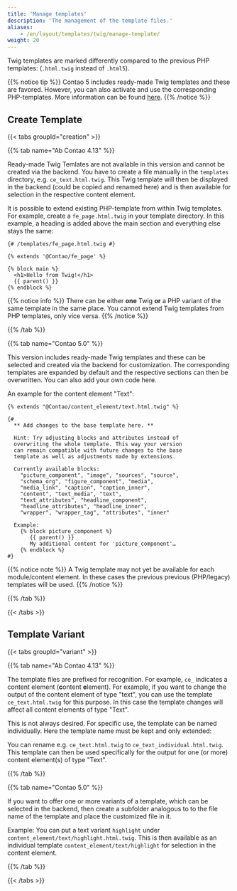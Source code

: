 ```yaml
---
title: 'Manage templates'
description: 'The management of the template files.'
aliases:
    - /en/layout/templates/twig/manage-template/
weight: 20
---
```



Twig templates are marked differently compared to the previous PHP templates: (`.html.twig` instead of `.html5`).

{{% notice tip %}}
Contao 5 includes ready-made Twig templates and these are favored. However, you can also activate and use the corresponding PHP-templates. 
More information can be found [here](https://github.com/contao/contao/blob/5.x/UPGRADE.md#content-elements).
{{% /notice %}}

## Create Template

{{< tabs groupId="creation" >}}

{{% tab name="Ab Contao 4.13" %}}

Ready-made Twig Temlates are not available in this version and cannot be created via the backend. You have to create a file manually 
in the `templates` directory, e.g. `ce_text.html.twig`. This Twig template will then be displayed in the backend 
(could be copied and renamed here) and is then available for selection in the respective content element.

It is possible to extend existing PHP-template from within Twig templates. For example, create a `fe_page.html.twig` in your 
template directory. In this example, a heading is added above the main section and everything else stays the same:

```twig
{# /templates/fe_page.html.twig #}

{% extends '@Contao/fe_page' %}

{% block main %}
  <h1>Hello from Twig!</h1>
  {{ parent() }}
{% endblock %}
```

{{% notice info %}}
There can be either **one** Twig **or** a PHP variant of the same template in the same place. You cannot extend Twig templates 
from PHP templates, only vice versa.
{{% /notice %}}

{{% /tab %}}

{{% tab name="Contao 5.0" %}}

This version includes ready-made Twig templates and these can be selected and created via the backend for customization. 
The corresponding templates are expanded by default and the respective sections can then be overwritten. 
You can also add your own code here. 

An example for the content element "Text":

```twig
{% extends "@Contao/content_element/text.html.twig" %}

{#
  ** Add changes to the base template here. **

  Hint: Try adjusting blocks and attributes instead of
  overwriting the whole template. This way your version
  can remain compatible with future changes to the base
  template as well as adjustments made by extensions.

  Currently available blocks:
    "picture_component", "image", "sources", "source",
    "schema_org", "figure_component", "media",
    "media_link", "caption", "caption_inner",
    "content", "text_media", "text",
    "text_attributes", "headline_component",
    "headline_attributes", "headline_inner",
    "wrapper", "wrapper_tag", "attributes", "inner"

  Example:
    {% block picture_component %}
       {{ parent() }}
       My additional content for 'picture_component'…
    {% endblock %}
#}
```

{{% notice note %}}
A Twig template may not yet be available for each module/content element. In these cases the previous previous (PHP/legacy) templates will be used.
{{% /notice %}}

{{% /tab %}}

{{< /tabs >}}


## Template Variant

{{< tabs groupId="variant" >}}

{{% tab name="Ab Contao 4.13" %}}

The template files are prefixed for recognition. For example, `ce_` indicates a content element (**c**ontent **e**lement). For example, 
if you want to change the output of the content element of type "text", you can use the template `ce_text.html.twig` for this purpose. 
In this case the template changes will affect all content elements of type "Text". 

This is not always desired. For specific use, the template can be named individually. Here the 
template name must be kept and only extended: 

You can rename e.g. `ce_text.html.twig` to `ce_text_individual.html.twig`. This template can then be used specifically for the output 
for one (or more) content element(s) of type "Text".

{{% /tab %}}

{{% tab name="Contao 5.0" %}}

If you want to offer one or more variants of a template, which can be selected in the backend, then create a subfolder analogous to 
to the file name of the template and place the customized file in it. 

Example: You can put a text variant `highlight` under `content_element/text/highlight.html.twig`. 
This is then available as an individual template `content_element/text/highlight` for selection in the content element. 

{{% /tab %}}

{{< /tabs >}}